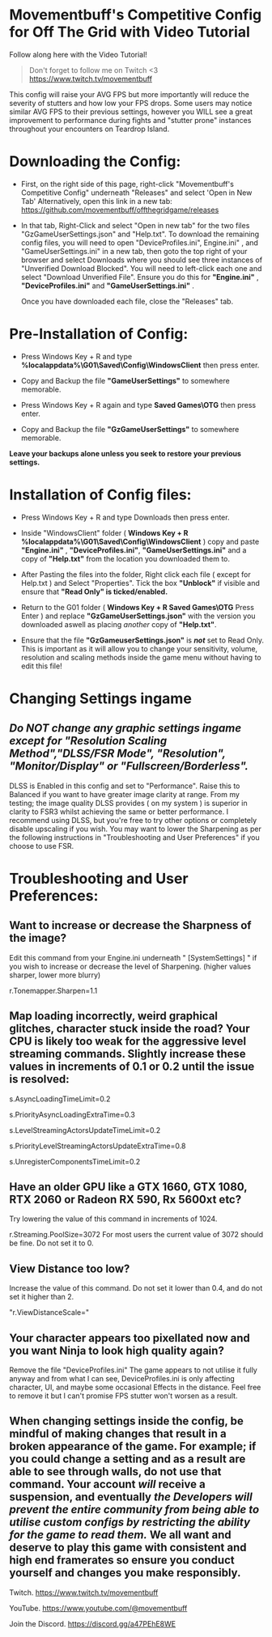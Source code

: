 # Movementbuff's Competitive Config for Off The Grid with Video Tutorial
Follow along here with the Video Tutorial!

>  Don't forget to follow me on Twitch <3
https://www.twitch.tv/movementbuff
       
This config will raise your AVG FPS but more importantly will reduce the severity of stutters and how low your FPS drops. 
Some users may notice similar AVG FPS to their previous settings, however you WILL see a great improvement to performance during fights and "stutter prone" instances throughout your encounters on Teardrop Island.

# Downloading the Config:
- First, on the right side of this page, right-click "Movementbuff's Competitive Config" underneath "Releases" and select 'Open in New Tab'
  Alternatively, open this link in a new tab:  https://github.com/movementbuff/offthegridgame/releases

- In that tab, Right-Click and select "Open in new tab" for the two files "GzGameUserSettings.json" and "Help.txt".  To download the remaining config files, you will 
  need to open "DeviceProfiles.ini", Engine.ini" , and "GameUserSettings.ini" in a new tab, then goto the top right of your browser and select Downloads where you should see three instances of 
  "Unverified Download Blocked". You will need to left-click each one and select "Download Unverified File". Ensure you do this for **"Engine.ini"** , **"DeviceProfiles.ini"** and **"GameUserSettings.ini"** .
  
  Once you have downloaded each file, close the "Releases" tab.





# Pre-Installation of Config:
- Press Windows Key + R and type **%localappdata%\G01\Saved\Config\WindowsClient** then press enter.

- Copy and Backup the file **"GameUserSettings"** to somewhere memorable.

- Press Windows Key + R again and type **Saved Games\OTG** then press enter.

- Copy and Backup the file **"GzGameUserSettings"** to somewhere memorable.

**Leave your backups alone unless you seek to restore your previous settings.**

# Installation of Config files:
- Press Windows Key + R and type Downloads then press enter.

- Inside "WindowsClient" folder ( **Windows Key + R  %localappdata%\G01\Saved\Config\WindowsClient** ) copy and paste **"Engine.ini"** , **"DeviceProfiles.ini"**,
 **"GameUserSettings.ini"** and a copy of **"Help.txt"** from the location you downloaded them to.

- After Pasting the files into the folder, Right click each file ( except for Help.txt ) and Select "Properties". Tick the box **"Unblock"** if visible and ensure that **"Read Only" is ticked/enabled.**

- Return to the G01 folder ( **Windows Key + R Saved Games\OTG**   Press Enter ) and replace **"GzGameUserSettings.json"** with the version you downloaded aswell as placing *another* copy of **"Help.txt"**.

- Ensure that the file **"GzGameuserSettings.json"** is ***not*** set to Read Only. This is important as it will allow you to change your sensitivity, volume, resolution and scaling methods inside the game menu without having to edit this file!

# Changing Settings ingame 

***Do NOT change any graphic settings ingame except for "Resolution Scaling Method","DLSS/FSR Mode", "Resolution", "Monitor/Display" or "Fullscreen/Borderless".***
-
DLSS is Enabled in this config and set to "Performance". Raise this to Balanced if you want to have greater image clarity at range. 
From my testing; the image quality DLSS provides ( on my system ) is superior in clarity to FSR3 whilst achieving the same or better performance. I recommend using DLSS, but you're free to try other options or completely disable upscaling if you wish. You may want to lower the Sharpening as per the following instructions in "Troubleshooting and User Preferences" if you choose to use FSR.




# Troubleshooting and User Preferences:


Want to increase or decrease the Sharpness of the image?
-
Edit this command from your Engine.ini underneath " [SystemSettings] " if you wish to increase or decrease the level of Sharpening. (higher values sharper, lower more blurry)

r.Tonemapper.Sharpen=1.1

Map loading incorrectly, weird graphical glitches, character stuck inside the road? Your CPU is likely too weak for the aggressive level streaming commands. 
Slightly increase these values in increments of 0.1 or 0.2 until the issue is resolved:
-
s.AsyncLoadingTimeLimit=0.2

s.PriorityAsyncLoadingExtraTime=0.3

s.LevelStreamingActorsUpdateTimeLimit=0.2

s.PriorityLevelStreamingActorsUpdateExtraTime=0.8

s.UnregisterComponentsTimeLimit=0.2


Have an older GPU like a GTX 1660,  GTX 1080, RTX 2060 or Radeon RX 590, Rx 5600xt etc?
-
Try lowering the value of this command in increments of 1024.

r.Streaming.PoolSize=3072
For most users the current value of 3072 should be fine.
Do not set it to 0.


View Distance too low?
-
Increase the value of this command. Do not set it lower than 0.4, and do not set it higher than 2.

"r.ViewDistanceScale="

Your character appears too pixellated now and you want Ninja to look high quality again?
-

Remove the file "DeviceProfiles.ini"
The game appears to not utilise it fully anyway and from what I can see, DeviceProfiles.ini is only affecting character, UI, and maybe some occasional Effects in the distance. Feel free to remove it but I can't promise FPS stutter won't worsen as a result.

When changing settings inside the config, be mindful of making changes that result in a broken appearance of the game. 
For example; if you could change a setting and as a result are able to see through walls, do not use that command. Your account *will* receive a suspension, and eventually *the Developers will prevent the entire community from being able to utilise custom configs by restricting the ability for the game to read them.*
We all want and deserve to play this game with consistent and high end framerates so ensure you conduct yourself and changes you make responsibly.
-
Twitch. https://www.twitch.tv/movementbuff

YouTube. https://www.youtube.com/@movementbuff

Join the Discord. https://discord.gg/a47PEhE8WE
